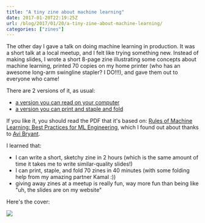 ```yaml
---
title: "A tiny zine about machine learning"
date: 2017-01-20T22:19:25Z
url: /blog/2017/01/20/a-tiny-zine-about-machine-learning/
categories: ["zines"]
---
```


The other day I gave a talk on doing machine learning in production. It was a
short talk at a local meetup, and I felt like trying something new. Instead
of making slides, I wrote a short 8-page zine illustrating some concepts about
machine learning, printed 70 copies on my home printer (who has an awesome
long-arm swingline stapler? I DO!!!), and gave them out to everyone who came!

There are 2 versions of it, as usual:

* [a version you can read on your computer](/production-machine-learning.pdf)
* [a version you can print and staple and fold](/production-machine-learning-print.pdf)

If you like it, you should read the PDF that it's based on: [Rules of Machine Learning:
Best Practices for ML Engineering](http://martin.zinkevich.org/rules_of_ml/rules_of_ml.pdf), which I found out about thanks to [Avi Bryant](https://twitter.com/avibryant).

I learned that:

* I can write a short, sketchy zine in 2 hours (which is the same amount of time it takes me to write similar-quality slides!)
* I can print, staple, and fold 70 zines in 40 minutes (with some folding help from my amazing partner Kamal :))
* giving away zines at a meetup is really fun, way more fun than being like "uh, the slides are on my website"

Here's the cover:

<img src="/images/prod-ml-cover.png">
